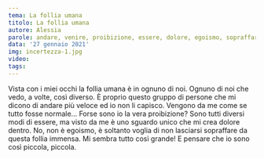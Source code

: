```yaml
---
tema: La follia umana
titolo: La follia umana
autore: Alessia
parole: andare, venire, proibizione, essere, dolore, egoismo, sopraffare, grandezza
data: '27 gennaio 2021'
img: incertezza-1.jpg
video: 
tags: 
---
```

Vista con i miei occhi la follia umana è in ognuno di noi. Ognuno di noi che vedo, a volte, così diverso. È proprio questo gruppo di persone che mi dicono di andare più veloce ed io non li capisco. Vengono da me come se tutto fosse normale... Forse sono io la vera proibizione? Sono tutti diversi modi di essere, ma visto da me è uno sguardo unico che mi crea dolore dentro. No, non è egoismo, è soltanto voglia di non lasciarsi sopraffare da questa follia immensa. Mi sembra tutto così grande! E pensare che io sono così piccola, piccola.
